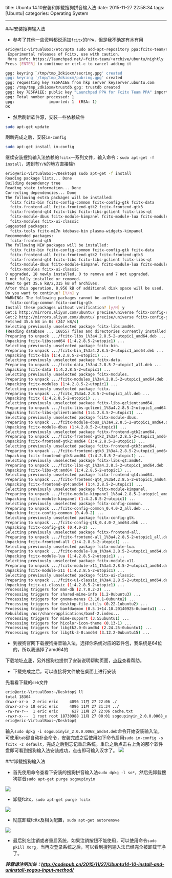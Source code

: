 title: Ubuntu 14.10安装和卸载搜狗拼音输入法
date: 2015-11-27 22:58:34
tags: [Ubuntu]
categories: Operating System

---

###安装搜狗输入法
- 参考了其他一些资料都说添加`fcitx`的`PPA`，但是我不确定有木有用

```bash
eric@eric-VirtualBox:/etc/apt$ sudo add-apt-repository ppa:fcitx-team/nightly
 Experimental releases of Fcitx, use with caution.
 More info: https://launchpad.net/~fcitx-team/+archive/ubuntu/nightly
Press [ENTER] to continue or ctrl-c to cancel adding it

gpg: keyring `/tmp/tmp_2dkioxm/secring.gpg' created
gpg: keyring `/tmp/tmp_2dkioxm/pubring.gpg' created
gpg: requesting key 7E5FA1EE from hkp server keyserver.ubuntu.com
gpg: /tmp/tmp_2dkioxm/trustdb.gpg: trustdb created
gpg: key 7E5FA1EE: public key "Launchpad PPA for Fcitx Team PPA" imported
gpg: Total number processed: 1
gpg:               imported: 1  (RSA: 1)
OK
```

- 然后刷新软件源，安装一些依赖软件

```bash
sudo apt-get update
```
刷新完成之后，安装`im-config`
```bash
sudo apt-get install im-config
```
继续安装搜狗输入法依赖的`fcitx`一系列文件，输入命令：`sudo apt-get -f install`，遇到有`Y/N`的地方直接输`Y`
```bash
eric@eric-VirtualBox:~/Desktop$ sudo apt-get -f install
Reading package lists... Done
Building dependency tree
Reading state information... Done
Correcting dependencies... Done
The following extra packages will be installed:
  fcitx fcitx-bin fcitx-config-common fcitx-config-gtk fcitx-data
  fcitx-frontend-all fcitx-frontend-gtk2 fcitx-frontend-gtk3
  fcitx-frontend-qt4 fcitx-libs fcitx-libs-gclient fcitx-libs-qt
  fcitx-module-dbus fcitx-module-kimpanel fcitx-module-lua fcitx-module-x11
  fcitx-modules fcitx-ui-classic
Suggested packages:
  fcitx-tools fcitx-m17n kdebase-bin plasma-widgets-kimpanel
Recommended packages:
  fcitx-frontend-qt5
The following NEW packages will be installed:
  fcitx fcitx-bin fcitx-config-common fcitx-config-gtk fcitx-data
  fcitx-frontend-all fcitx-frontend-gtk2 fcitx-frontend-gtk3
  fcitx-frontend-qt4 fcitx-libs fcitx-libs-gclient fcitx-libs-qt
  fcitx-module-dbus fcitx-module-kimpanel fcitx-module-lua fcitx-module-x11
  fcitx-modules fcitx-ui-classic
0 upgraded, 18 newly installed, 0 to remove and 7 not upgraded.
1 not fully installed or removed.
Need to get 35.6 kB/2,315 kB of archives.
After this operation, 8,956 kB of additional disk space will be used.
Do you want to continue? [Y/n] y
WARNING: The following packages cannot be authenticated!
  fcitx-config-common fcitx-config-gtk
Install these packages without verification? [y/N] y
Get:1 http://mirrors.aliyun.com/ubuntu/ precise/universe fcitx-config-common all 0.4.0-2 [3,548 B]
Get:2 http://mirrors.aliyun.com/ubuntu/ precise/universe fcitx-config-gtk amd64 0.4.0-2 [32.1 kB]
Fetched 35.6 kB in 0s (247 kB/s)
Selecting previously unselected package fcitx-libs:amd64.
(Reading database ... 168557 files and directories currently installed.)
Preparing to unpack .../fcitx-libs_1%3a4.2.8.5-2~utopic1_amd64.deb ...
Unpacking fcitx-libs:amd64 (1:4.2.8.5-2~utopic1) ...
Selecting previously unselected package fcitx-bin.
Preparing to unpack .../fcitx-bin_1%3a4.2.8.5-2~utopic1_amd64.deb ...
Unpacking fcitx-bin (1:4.2.8.5-2~utopic1) ...
Selecting previously unselected package fcitx-data.
Preparing to unpack .../fcitx-data_1%3a4.2.8.5-2~utopic1_all.deb ...
Unpacking fcitx-data (1:4.2.8.5-2~utopic1) ...
Selecting previously unselected package fcitx-modules.
Preparing to unpack .../fcitx-modules_1%3a4.2.8.5-2~utopic1_amd64.deb ...
Unpacking fcitx-modules (1:4.2.8.5-2~utopic1) ...
Selecting previously unselected package fcitx.
Preparing to unpack .../fcitx_1%3a4.2.8.5-2~utopic1_all.deb ...
Unpacking fcitx (1:4.2.8.5-2~utopic1) ...
Selecting previously unselected package fcitx-libs-gclient:amd64.
Preparing to unpack .../fcitx-libs-gclient_1%3a4.2.8.5-2~utopic1_amd64.deb ...
Unpacking fcitx-libs-gclient:amd64 (1:4.2.8.5-2~utopic1) ...
Selecting previously unselected package fcitx-module-dbus.
Preparing to unpack .../fcitx-module-dbus_1%3a4.2.8.5-2~utopic1_amd64.deb ...
Unpacking fcitx-module-dbus (1:4.2.8.5-2~utopic1) ...
Selecting previously unselected package fcitx-frontend-gtk2:amd64.
Preparing to unpack .../fcitx-frontend-gtk2_1%3a4.2.8.5-2~utopic1_amd64.deb ...
Unpacking fcitx-frontend-gtk2:amd64 (1:4.2.8.5-2~utopic1) ...
Selecting previously unselected package fcitx-frontend-gtk3:amd64.
Preparing to unpack .../fcitx-frontend-gtk3_1%3a4.2.8.5-2~utopic1_amd64.deb ...
Unpacking fcitx-frontend-gtk3:amd64 (1:4.2.8.5-2~utopic1) ...
Selecting previously unselected package fcitx-libs-qt:amd64.
Preparing to unpack .../fcitx-libs-qt_1%3a4.2.8.5-2~utopic1_amd64.deb ...
Unpacking fcitx-libs-qt:amd64 (1:4.2.8.5-2~utopic1) ...
Selecting previously unselected package fcitx-frontend-qt4:amd64.
Preparing to unpack .../fcitx-frontend-qt4_1%3a4.2.8.5-2~utopic1_amd64.deb ...
Unpacking fcitx-frontend-qt4:amd64 (1:4.2.8.5-2~utopic1) ...
Selecting previously unselected package fcitx-module-kimpanel.
Preparing to unpack .../fcitx-module-kimpanel_1%3a4.2.8.5-2~utopic1_amd64.deb ...
Unpacking fcitx-module-kimpanel (1:4.2.8.5-2~utopic1) ...
Selecting previously unselected package fcitx-config-common.
Preparing to unpack .../fcitx-config-common_0.4.0-2_all.deb ...
Unpacking fcitx-config-common (0.4.0-2) ...
Selecting previously unselected package fcitx-config-gtk.
Preparing to unpack .../fcitx-config-gtk_0.4.0-2_amd64.deb ...
Unpacking fcitx-config-gtk (0.4.0-2) ...
Selecting previously unselected package fcitx-frontend-all.
Preparing to unpack .../fcitx-frontend-all_1%3a4.2.8.5-2~utopic1_all.deb ...
Unpacking fcitx-frontend-all (1:4.2.8.5-2~utopic1) ...
Selecting previously unselected package fcitx-module-lua.
Preparing to unpack .../fcitx-module-lua_1%3a4.2.8.5-2~utopic1_amd64.deb ...
Unpacking fcitx-module-lua (1:4.2.8.5-2~utopic1) ...
Selecting previously unselected package fcitx-module-x11.
Preparing to unpack .../fcitx-module-x11_1%3a4.2.8.5-2~utopic1_amd64.deb ...
Unpacking fcitx-module-x11 (1:4.2.8.5-2~utopic1) ...
Selecting previously unselected package fcitx-ui-classic.
Preparing to unpack .../fcitx-ui-classic_1%3a4.2.8.5-2~utopic1_amd64.deb ...
Unpacking fcitx-ui-classic (1:4.2.8.5-2~utopic1) ...
Processing triggers for man-db (2.7.0.2-2) ...
Processing triggers for shared-mime-info (1.2-0ubuntu3) ...
Processing triggers for gnome-menus (3.10.1-0ubuntu2) ...
Processing triggers for desktop-file-utils (0.22-1ubuntu2) ...
Processing triggers for bamfdaemon (0.5.1+14.10.20140925-0ubuntu1) ...
Rebuilding /usr/share/applications/bamf-2.index...
Processing triggers for mime-support (3.55ubuntu1) ...
Processing triggers for hicolor-icon-theme (0.13-1) ...
Processing triggers for libgtk2.0-0:amd64 (2.24.25-0ubuntu1) ...
Processing triggers for libgtk-3-0:amd64 (3.12.2-0ubuntu15) ...
```

- 到搜狗官网下载搜狗拼音输入法，选择你系统对应的软件包，我系统是64位的，所以我选择了amd64的

下载地址[点我](http://pinyin.sogou.com/linux/?r=pinyin)，另外搜狗也提供了安装说明帮助页面，[点我](http://pinyin.sogou.com/linux/help.php)查看帮助。


- 下载完成之后，可以直接将文件放在桌面上进行安装

先看看下载的`deb`文件
```bash
eric@eric-VirtualBox:~/Desktop$ ll
total 18304
drwxr-xr-x  2 eric eric     4096 11月 27 22:06 ./
drwxr-xr-x 18 eric eric     4096 11月 27 21:34 ../
-rw-rw-r--  1 eric eric      627 11月 27 22:06 cache.txt
-rwxr-x---  1 root root 18730988 11月 27 00:01 sogoupinyin_2.0.0.0068_amd64.deb*
eric@eric-VirtualBox:~/Desktop$
```
输入`sudo dpkg -i sogoupinyin_2.0.0.0068_amd64.deb`命令开始安装输入法，可使用`tab`键自动补全命令，安装完成之后使用如下命令启用`sudo im-config -s fcitx -z default`，完成之后别忘记重启系统。重启之后点击右上角的那个软件盘即可看到搜狗输入法安装成功，点击即可输入汉字了。
![](http://7xig3q.com1.z0.glb.clouddn.com/ubuntu-sogou-input-method-success.jpg)

###卸载搜狗输入法

- 首先使用命令查看下安装的搜狗拼音输入法`sudo dpkg -l so*`，然后先卸载搜狗拼音`sudo apt-get purge sogoupinyin`

![](http://7xig3q.com1.z0.glb.clouddn.com/ubuntu-uninstall-sogou-input-method1.jpg)

- 卸载fcitx，`sudo apt-get purge fcitx`

![](http://7xig3q.com1.z0.glb.clouddn.com/ubuntu-uninstall-sogou-input-method2.jpg)

- 彻底卸载fcitx及相关配置，`sudo apt-get autoremove`

![](http://7xig3q.com1.z0.glb.clouddn.com/ubuntu-uninstall-sogou-input-method3.jpg)

- 最后别忘注销或者重启系统，如果注销按钮不能使用，可以使用命令`sudo pkill Xorg`，当再次登录系统之后，可以看到搜狗输入法已经完全被卸载干净了。


***转载请注明出处：http://codepub.cn/2015/11/27/Ubuntu14-10-install-and-uninstall-sogou-input-method/***